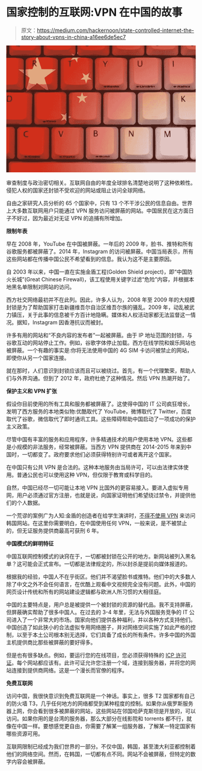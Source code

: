 # 国家控制的互联网:VPN 在中国的故事

> 原文：<https://medium.com/hackernoon/state-controlled-internet-the-story-about-vpns-in-china-a16ee6de5ec7>

![](img/a99e12117f605b1148bea0a7dac0ae2b.png)

审查制度与政治密切相关。互联网自由的年度全球排名清楚地说明了这种依赖性。侵犯人权的国家还封锁不受欢迎的网站或阻止访问全球网络。

自由之家研究人员分析的 65 个国家中，只有 13 个不干涉公民的信息自由。世界上大多数互联网用户只能通过 VPN 服务访问被屏蔽的网站。中国居民在这方面日子不好过，因为最近对无证 VPN 的追捕有所增加。

**限制年表**

早在 2008 年，YouTube 在中国被屏蔽。一年后的 2009 年，脸书、推特和所有谷歌服务都被屏蔽了。2014 年，Instagram 的访问被屏蔽。中国当局表示，所有这些网站都在传播中国公民不希望看到的信息。我认为这不是主要原因。

自 2003 年以来，中国一直在实施金盾工程(Golden Shield project)，即“中国防火长城”(Great Chinese Firewall)，该工程使用关键字过滤“危险”内容，并根据本地黑名单限制对网站的访问。

西方社交网络最初并不在此列。因此，许多人认为，2008 年至 2009 年的大规模封锁是为了帮助国家打击新疆维吾尔自治区维吾尔族的骚乱。2009 年，动乱被武力镇压，关于此事的信息被千方百计地隐瞒。媒体和人权活动家都无法监督这一情况。据知，Instagram 因香港抗议而被封。

许多有用的网站和“不良内容的发布者”一起被屏蔽。由于 IP 地址范围的封锁，与谷歌互动的网站停止工作。例如，谷歌字体停止加载。西方在线学院和娱乐网站也被屏蔽。一个有趣的事实是:你将无法使用中国的 4G SIM 卡访问被禁止的网站，即使你从另一个国家连接。

就在那时，人们意识到封锁应该而且可以被绕过。首先，有一个代理繁荣，帮助人们与外界沟通。但到了 2012 年，政府杜绝了这种情况。然后 VPN 热潮开始了。

**保护主义和 VPN 扩张**

假设你目前使用的所有工具和服务都被屏蔽了。这使得中国的 IT 公司疯狂增长，发明了西方服务的本地类似物:优酷取代了 YouTube，微博取代了 Twitter，百度取代了谷歌，微信取代了即时通讯工具。这些障碍帮助中国启动了一项成功的保护主义政策。

尽管中国有丰富的服务和应用程序，许多精通技术的用户使用本地 VPN。这些都是小规模的非法服务，经常被屏蔽。当西方 VPN 提供商在 2014-2015 年来到中国时，一切都变了。政府要求他们必须获得特别许可或者离开这个国家。

在中国只有公共 VPN 是合法的。这种本地服务由当局许可，可以由法律实体使用。普通公民也可以使用这种 VPN，但仅限于教育或科学目的。

自然，中国已经尽一切可能让本地 VPN 比国外的更容易接入。要进入虚拟专用网，用户必须通过官方注册，也就是说，向国家证明他们希望绕过禁令，并提供他们的个人数据。

一个荒谬的案例广为人知:金盾的创造者在给学生演讲时，[不得不使用 VPN](https://bestvpn.org/best-vpn-services/) 来访问韩国网站。在这里你需要明白，在中国使用任何 VPN，一般来说，是不被禁止的，但无证服务提供商最高可获刑 6 年。

**中国模式的鲜明特征**

中国互联网控制模式的诀窍在于，一切都被封锁在公开的地方。新网站被列入黑名单？这可能会正式宣布。一切都是法律规定的，所以封杀是提前向媒体报道的。

根据我的经验，中国人不在乎街区。他们并不渴望脸书或推特。他们中的大多数人除了中文之外不会任何语言，在优酷上观看中文视频完全没有问题。此外，中国的网页设计传统和所有的网站建设逻辑都与欧洲人所习惯的大相径庭。

中国的主要特点是，用户总是被提供一个被封锁的资源的替代品。我不支持屏蔽，但屏蔽确实帮助了很多中国人。在过去的 3-4 年里，无法与外国服务竞争的 IT 公司进入了一个非常大的市场。国家向他们提供各种福利，并以各种方式支持他们。中国创造了如此狭小的合法虚拟专用网络圈子，并对网络空间实施了如此严格的控制，以至于本土公司根本别无选择，它们具备了成长的所有条件。许多中国的外国主机提供商比那些被屏蔽的要好得多。

但是也有很多缺点。例如，要运行您的在线项目，您必须获得特殊的 [ICP 许可证](https://en.wikipedia.org/wiki/ICP_license)。每个网站都应该有。此许可证允许您注册一个域，连接到服务器，并将您的网站连接到提供商网络。这是一个漫长而官僚的程序。

**免费互联网**

访问中国，我很快意识到免费互联网是一个神话。事实上，很多 T2 国家都有自己的防火墙 T3，几乎任何地方的网络都受到某种程度的控制。如果你从俄罗斯服务器上网，你会看到很多被屏蔽的网站，这些网站在邻国哈萨克斯坦是开放的，可以访问。如果你用的是台湾的服务器，那么大部分在线影院和 torrents 都不行，就像在中国一样。要想感觉更自由，你需要了解某一组服务器，了解某一特定国家有哪些资源可用。

互联网限制已经成为我们世界的一部分。不仅中国，韩国，甚至澳大利亚都控制着他们的网络空间。然而，在韩国，一切都有点不同。网站不会被屏蔽，但特定的数字内容会被屏蔽。